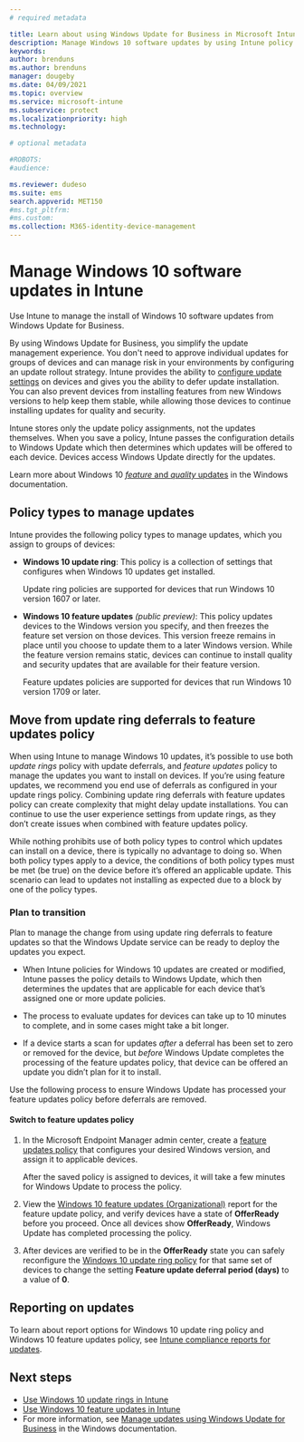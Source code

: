 ```yaml
---
# required metadata

title: Learn about using Windows Update for Business in Microsoft Intune - Azure | Microsoft Docs
description: Manage Windows 10 software updates by using Intune policy for Windows 10 update rings and Windows 10 feature updates for Windows Update for Business settings in Microsoft Intune.
keywords:
author: brenduns
ms.author: brenduns
manager: dougeby
ms.date: 04/09/2021
ms.topic: overview
ms.service: microsoft-intune
ms.subservice: protect
ms.localizationpriority: high
ms.technology:

# optional metadata

#ROBOTS:
#audience:

ms.reviewer: dudeso
ms.suite: ems
search.appverid: MET150
#ms.tgt_pltfrm:
#ms.custom:
ms.collection: M365-identity-device-management
---
```


# Manage Windows 10 software updates in Intune

Use Intune to manage the install of Windows 10 software updates from Windows Update for Business.

By using Windows Update for Business, you simplify the update management experience. You don't need to approve individual updates for groups of devices and can manage risk in your environments by configuring an update rollout strategy. Intune provides the ability to [configure update settings](windows-update-settings.md) on devices and gives you the ability to defer update installation. You can also prevent devices from installing features from new Windows versions to help keep them stable, while allowing those devices to continue installing updates for quality and security.

Intune stores only the update policy assignments, not the updates themselves. When you save a policy, Intune passes the configuration details to Windows Update which then determines which updates will be offered to each device. Devices access Windows Update directly for the updates.

Learn more about Windows 10 [*feature* and *quality* updates](/windows/deployment/update/get-started-updates-channels-tools#types-of-updates) in the Windows documentation.

## Policy types to manage updates

Intune provides the following policy types to manage updates, which you assign to groups of devices:

- **Windows 10 update ring**: This policy is a collection of settings that configures when Windows 10 updates get installed.

  Update ring policies are supported for devices that run Windows 10 version 1607 or later.

- **Windows 10 feature updates** *(public preview)*: This policy updates devices to the Windows version you specify, and then freezes the feature set version on those devices. This version freeze remains in place until you choose to update them to a later Windows version. While the feature version remains static, devices can continue to install quality and security updates that are available for their feature version.

  Feature updates policies are supported for devices that run Windows 10 version 1709 or later.

## Move from update ring deferrals to feature updates policy

When using Intune to manage Windows 10 updates, it’s possible to use both *update rings* policy with update deferrals, and *feature updates* policy to manage the updates you want to install on devices. If you’re using feature updates, we recommend you end use of deferrals as configured in your update rings policy. Combining update ring deferrals with feature updates policy can create complexity that might delay update installations. You can continue to use the user experience settings from update rings, as they don’t create issues when combined with feature updates policy.

While nothing prohibits use of both policy types to control which updates can install on a device, there is typically no advantage to doing so. When both policy types apply to a device, the conditions of both policy types must be met (be true) on the device before it’s offered an applicable update. This scenario can lead to updates not installing as expected due to a block by one of the policy types.

### Plan to transition

Plan to manage the change from using update ring deferrals to feature updates so that the Windows Update service can be ready to deploy the updates you expect.

- When Intune policies for Windows 10 updates are created or modified, Intune passes the policy details to Windows Update, which then determines the updates that are applicable for each device that’s assigned one or more update policies.

- The process to evaluate updates for devices can take up to 10 minutes to complete, and in some cases might take a bit longer.

- If a device starts a scan for updates *after* a deferral has been set to zero or removed for the device, but *before* Windows Update completes the processing of the feature updates policy, that device can be offered an update you didn’t plan for it to install.

Use the following process to ensure Windows Update has processed your feature updates policy before deferrals are removed.

#### Switch to feature updates policy

1. In the Microsoft Endpoint Manager admin center, create a [feature updates policy](../protect/windows-10-feature-updates.md) that configures your desired Windows version, and assign it to applicable devices.

   After the saved policy is assigned to devices, it will take a few minutes for Windows Update to process the policy.

2. View the [Windows 10 feature updates (Organizational)](../protect/windows-update-compliance-reports.md#use-the-windows-10-feature-updates-organizational-report) report for the feature update policy, and verify devices have a state of **OfferReady** before you proceed.  Once all devices show **OfferReady**, Windows Update has completed processing the policy.

3. After devices are verified to be in the **OfferReady** state you can safely reconfigure the [Windows 10 update ring policy](../protect/windows-10-update-rings.md) for that same set of devices to change the setting **Feature update deferral period (days)** to a value of **0**.


## Reporting on updates

To learn about report options for Windows 10 update ring policy and Windows 10 feature updates policy, see [Intune compliance reports for updates](windows-update-compliance-reports.md).

## Next steps

- [Use Windows 10 update rings in Intune](../protect/windows-10-update-rings.md)
- [Use Windows 10 feature updates in Intune](../protect/windows-10-feature-updates.md)
- For more information, see [Manage updates using Windows Update for Business](/windows/deployment/update/waas-manage-updates-wufb) in the Windows documentation.
